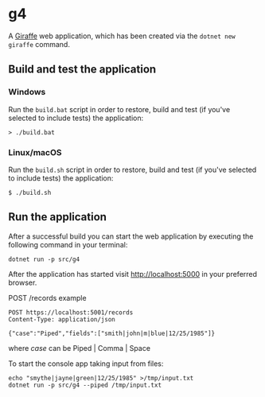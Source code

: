 # g4

A [Giraffe](https://github.com/giraffe-fsharp/Giraffe) web application, which has been created via the `dotnet new giraffe` command.

## Build and test the application

### Windows

Run the `build.bat` script in order to restore, build and test (if you've selected to include tests) the application:

```
> ./build.bat
```

### Linux/macOS

Run the `build.sh` script in order to restore, build and test (if you've selected to include tests) the application:

```
$ ./build.sh
```

## Run the application

After a successful build you can start the web application by executing the following command in your terminal:

```
dotnet run -p src/g4
```

After the application has started visit [http://localhost:5000](http://localhost:5000) in your preferred browser.

POST /records example
```
POST https://localhost:5001/records
Content-Type: application/json

{"case":"Piped","fields":["smith|john|m|blue|12/25/1985"]}
```
where *case* can be Piped | Comma | Space

To start the console app taking input from files:
```
echo "smythe|jayne|green|12/25/1985" >/tmp/input.txt
dotnet run -p src/g4 --piped /tmp/input.txt
```